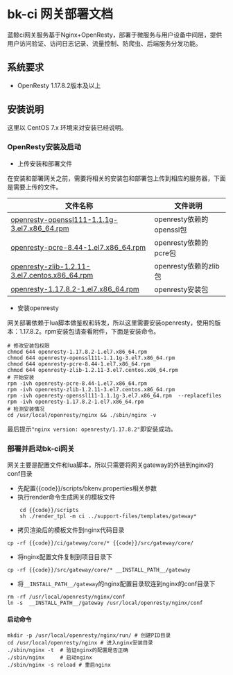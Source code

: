 # bk-ci 网关部署文档

蓝鲸ci网关服务基于Nginx+OpenResty，部署于微服务与用户设备中间层，提供用户访问验证、访问日志记录、流量控制、防爬虫、后端服务分发功能。

## 系统要求

- OpenResty 1.17.8.2版本及以上


## 安装说明

这里以 CentOS 7.x 环境来对安装已经说明。

### OpenResty安装及启动

- 上传安装和部署文件

在安装和部署网关之前，需要将相关的安装包和部署包上传到相应的服务器，下面是需要上传的文件。

|   文件名称   |   文件说明     |
| ------------ | ---------------- |
|   [openresty-openssl111-1.1.1g-3.el7.x86_64.rpm](https://openresty.org/package/centos/7/x86_64/openresty-openssl111-1.1.1g-3.el7.x86_64.rpm)   |  openresty依赖的openssl包    |
|   [openresty-pcre-8.44-1.el7.x86_64.rpm](https://openresty.org/package/centos/7/x86_64/openresty-pcre-8.44-1.el7.x86_64.rpm)   |  openresty依赖的pcre包 |
|   [openresty-zlib-1.2.11-3.el7.centos.x86_64.rpm](https://openresty.org/package/centos/7/x86_64/openresty-zlib-1.2.11-3.el7.centos.x86_64.rpm)   |  openresty依赖的zlib包 |
|   [openresty-1.17.8.2-1.el7.x86_64.rpm](https://openresty.org/package/centos/7/x86_64/openresty-1.17.8.2-1.el7.x86_64.rpm)   |  openresty安装包 |

- 安装openresty

网关部署依赖于lua脚本做鉴权和转发，所以这里需要安装openresty，使用的版本：1.17.8.2。rpm安装包请查看附件，下面是安装命令。

```shell
# 修改安装包权限
chmod 644 openresty-1.17.8.2-1.el7.x86_64.rpm
chmod 644 openresty-openssl111-1.1.1g-3.el7.x86_64.rpm
chmod 644 openresty-pcre-8.44-1.el7.x86_64.rpm
chmod 644 openresty-zlib-1.2.11-3.el7.centos.x86_64.rpm
# 开始安装
rpm -ivh openresty-pcre-8.44-1.el7.x86_64.rpm
rpm -ivh openresty-zlib-1.2.11-3.el7.centos.x86_64.rpm
rpm -ivh openresty-openssl111-1.1.1g-3.el7.x86_64.rpm  --replacefiles
rpm -ivh openresty-1.17.8.2-1.el7.x86_64.rpm
# 检测安装情况
cd /usr/local/openresty/nginx && ./sbin/nginx -v
```

最后提示`"nginx version: openresty/1.17.8.2"`即安装成功。

### 部署并启动bk-ci网关

网关主要是配置文件和lua脚本，所以只需要将网关gateway的外链到nginx的conf目录

- 先配置{{code}}/scripts/bkenv.properties相关参数
- 执行render命令生成网关的模板文件

```shell
    cd {{code}}/scripts
    sh ./render_tpl -m ci ../support-files/templates/gateway*
```

- 拷贝渲染后的模板文件到nginx代码目录

```shell
cp -rf {{code}}/ci/gateway/core/* {{code}}/src/gateway/core/
```

- 将nginx配置文件复制到项目目录下
  
```shell
cp -rf {{code}}/src/gateway/core/* __INSTALL_PATH__/gateway
```

- 将`__INSTALL_PATH__/gateway`的nginx配置目录软连到nginx的conf目录下

```shell
rm -rf /usr/local/openresty/nginx/conf
ln -s  __INSTALL_PATH__/gateway /usr/local/openresty/nginx/conf
```


#### 启动命令

```shell
mkdir -p /usr/local/openresty/nginx/run/ # 创建PID目录
cd /usr/local/openresty/nginx # 进入nginx安装目录
./sbin/nginx -t  # 验证nginx的配置是否正确
./sbin/nginx     # 启动nginx
./sbin/nginx -s reload # 重启nginx
```
